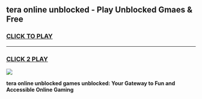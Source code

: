 
## tera online unblocked - Play Unblocked Gmaes & Free
<h3>
<a href="https://news.freeplayer.one?title=tera_online_unblocked&ref=23F">CLICK TO PLAY</a></h3>
<hr>

<h3>
<a href="https://news.freeplayer.one?title=tera_online_unblocked&ref=23F">CLICK 2 PLAY</a>
  
</h3>

<a href="https://news.freeplayer.one?title=tera_online_unblocked&ref=23F/"><img src="https://clearcache.store/games.png"></a>


**tera online unblocked games unblocked: Your Gateway to Fun and Accessible Online Gaming**
